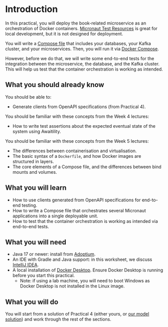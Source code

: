 # Introduction

In this practical, you will deploy the book-related microservice as an orchestration of Docker containers.
[Micronaut Test Resources](https://micronaut-projects.github.io/micronaut-test-resources/latest/guide/) is great for local development, but it is not designed for deployment.

You will write a [Compose file](https://docs.docker.com/reference/compose-file/) that includes your databases, your Kafka cluster, and your microservices.
Then, you will run it via [Docker Compose](https://docs.docker.com/compose/).

However, before we do that, we will write some end-to-end tests for the integration between the microservice, the database, and the Kafka cluster.
This will help us test that the container orchestration is working as intended.

## What you should already know

You should be able to:

* Generate clients from OpenAPI specifications (from Practical 4).

You should be familiar with these concepts from the Week 4 lectures:

* How to write test assertions about the expected eventual state of the system using Awaitility.

You should be familiar with these concepts from the Week 5 lectures:

* The differences between containerisation and virtualisation.
* The basic syntax of a `Dockerfile`, and how Docker images are structured in layers.
* The core elements of a Compose file, and the differences between bind mounts and volumes.

## What you will learn

* How to use clients generated from OpenAPI specifications for end-to-end testing.
* How to write a Compose file that orchestrates several Micronaut applications into a single deployable unit.
* How to test that the container orchestration is working as intended via end-to-end tests.

## What you will need

* Java 17 or newer: install from [Adoptium](https://adoptium.net/).
* An IDE with Gradle and Java support: in this worksheet, we discuss [IntelliJ IDEA](https://www.jetbrains.com/idea/).
* A local installation of [Docker Desktop](https://www.docker.com/get-started/).
  Ensure Docker Desktop is running before you start this practical.
  *  Note: if using a lab machine, you will need to boot Windows as Docker
     Desktop is not installed in the Linux image.

## What you will do

You will start from a solution of Practical 4 (either yours, or [our model solution](../../solutions/practical4.zip)) and work through the rest of the sections.

